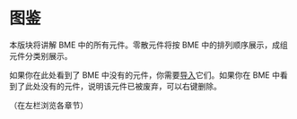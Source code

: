 # 图鉴

本版块将讲解 BME 中的所有元件。零散元件将按 BME 中的排列顺序展示，成组元件分类别展示。

如果你在此处看到了 BME 中没有的元件，你需要[导入](/start/preparation.md#导入元件库)它们。如果你在 BME 中看到了此处没有的元件，说明该元件已被废弃，可以右键删除。

（在左栏浏览各章节）
